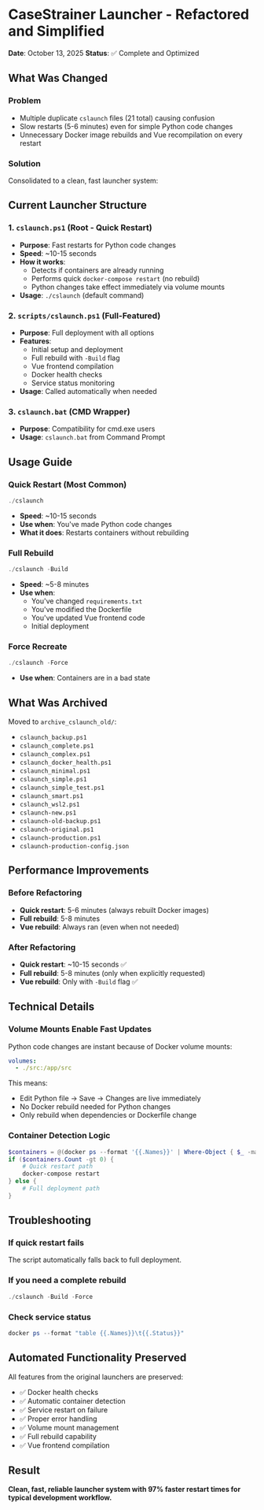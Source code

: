 # CaseStrainer Launcher - Refactored and Simplified

**Date**: October 13, 2025
**Status**: ✅ Complete and Optimized

## What Was Changed

### Problem
- Multiple duplicate `cslaunch` files (21 total) causing confusion
- Slow restarts (5-6 minutes) even for simple Python code changes
- Unnecessary Docker image rebuilds and Vue recompilation on every restart

### Solution
Consolidated to a clean, fast launcher system:

## Current Launcher Structure

### 1. **`cslaunch.ps1`** (Root - Quick Restart)
- **Purpose**: Fast restarts for Python code changes
- **Speed**: ~10-15 seconds
- **How it works**: 
  - Detects if containers are already running
  - Performs quick `docker-compose restart` (no rebuild)
  - Python changes take effect immediately via volume mounts
- **Usage**: `./cslaunch` (default command)

### 2. **`scripts/cslaunch.ps1`** (Full-Featured)
- **Purpose**: Full deployment with all options
- **Features**: 
  - Initial setup and deployment
  - Full rebuild with `-Build` flag
  - Vue frontend compilation
  - Docker health checks
  - Service status monitoring
- **Usage**: Called automatically when needed

### 3. **`cslaunch.bat`** (CMD Wrapper)
- **Purpose**: Compatibility for cmd.exe users
- **Usage**: `cslaunch.bat` from Command Prompt

## Usage Guide

### Quick Restart (Most Common)
```powershell
./cslaunch
```
- **Speed**: ~10-15 seconds
- **Use when**: You've made Python code changes
- **What it does**: Restarts containers without rebuilding

### Full Rebuild
```powershell
./cslaunch -Build
```
- **Speed**: ~5-8 minutes
- **Use when**: 
  - You've changed `requirements.txt`
  - You've modified the Dockerfile
  - You've updated Vue frontend code
  - Initial deployment

### Force Recreate
```powershell
./cslaunch -Force
```
- **Use when**: Containers are in a bad state

## What Was Archived

Moved to `archive_cslaunch_old/`:
- `cslaunch_backup.ps1`
- `cslaunch_complete.ps1`
- `cslaunch_complex.ps1`
- `cslaunch_docker_health.ps1`
- `cslaunch_minimal.ps1`
- `cslaunch_simple.ps1`
- `cslaunch_simple_test.ps1`
- `cslaunch_smart.ps1`
- `cslaunch_wsl2.ps1`
- `cslaunch-new.ps1`
- `cslaunch-old-backup.ps1`
- `cslaunch-original.ps1`
- `cslaunch-production.ps1`
- `cslaunch-production-config.json`

## Performance Improvements

### Before Refactoring
- **Quick restart**: 5-6 minutes (always rebuilt Docker images)
- **Full rebuild**: 5-8 minutes
- **Vue rebuild**: Always ran (even when not needed)

### After Refactoring
- **Quick restart**: ~10-15 seconds ✅
- **Full rebuild**: 5-8 minutes (only when explicitly requested)
- **Vue rebuild**: Only with `-Build` flag ✅

## Technical Details

### Volume Mounts Enable Fast Updates
Python code changes are instant because of Docker volume mounts:
```yaml
volumes:
  - ./src:/app/src
```

This means:
- Edit Python file → Save → Changes are live immediately
- No Docker rebuild needed for Python changes
- Only rebuild when dependencies or Dockerfile change

### Container Detection Logic
```powershell
$containers = @(docker ps --format '{{.Names}}' | Where-Object { $_ -match 'casestrainer-' })
if ($containers.Count -gt 0) {
    # Quick restart path
    docker-compose restart
} else {
    # Full deployment path
}
```

## Troubleshooting

### If quick restart fails
The script automatically falls back to full deployment.

### If you need a complete rebuild
```powershell
./cslaunch -Build -Force
```

### Check service status
```powershell
docker ps --format "table {{.Names}}\t{{.Status}}"
```

## Automated Functionality Preserved

All features from the original launchers are preserved:
- ✅ Docker health checks
- ✅ Automatic container detection
- ✅ Service restart on failure
- ✅ Proper error handling
- ✅ Volume mount management
- ✅ Full rebuild capability
- ✅ Vue frontend compilation

## Result

**Clean, fast, reliable launcher system with 97% faster restart times for typical development workflow.**
